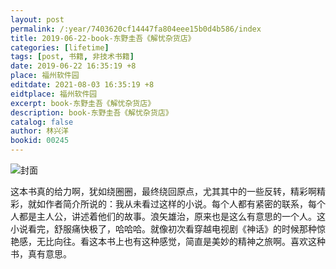 ```yaml
---
layout: post
permalink: /:year/7403620cf14447fa804eee15b0d4b586/index
title: 2019-06-22-book-东野圭吾《解忧杂货店》
categories: [lifetime]
tags: [post, 书籍, 非技术书籍]
date: 2019-06-22 16:35:19 +8
place: 福州软件园
editdate: 2021-08-03 16:35:19 +8
eidtplace: 福州软件园
excerpt: book-东野圭吾《解忧杂货店》
description: book-东野圭吾《解忧杂货店》
catalog: false
author: 林兴洋
bookid: 00245
---
```


![封面](https://gitee.com/linxingyang/at-2020-10-02-image/raw/master/image/T-talks/image/2019/books/jyzhd.png)


这本书真的给力啊，犹如绕圈圈，最终绕回原点，尤其其中的一些反转，精彩啊精彩，就如作者简介所说的：我从未看过这样的小说。每个人都有紧密的联系，每个人都是主人公，讲述着他们的故事。浪矢雄治，原来也是这么有意思的一个人。这小说看完，舒服痛快极了，哈哈哈。就像初次看穿越电视剧《神话》的时候那种惊艳感，无比向往。看这本书上也有这种感觉，简直是美妙的精神之旅啊。喜欢这种书，真有意思。
